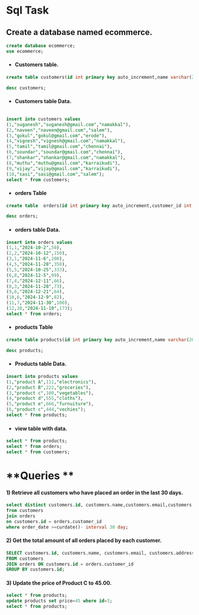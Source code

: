 # **Sql Task**

## Create a database named ecommerce.

```sql
create database ecommerce;
use ecommerce;
```

- #### Customers table.

```sql
create table customers(id int primary key auto_increment,name varchar(20),email varchar(20),address varchar(50));

desc customers;
```

- #### Customers table Data.

```sql

insert into customers values
(1,"suganesh","suganesh@gmail.com","namakkal"),
(2,"naveen","naveen@gmail.com","salem"),
(3,"gokul","gokul@gmail.com","erode"),
(4,"vignesh","vignesh@gmail.com","namakkal"),
(5,"tamil","tamil@gmail.com","chennai"),
(6,"soundar","soundar@gmail.com","chennai"),
(7,"shankar","shankar@gmail.com","namakkal"),
(8,"muthu","muthu@gmail.com","karraikudi"),
(9,"vijay","vijay@gmail.com","karraikudi"),
(10,"sasi","sasi@gmail.com","salem");
select * from customers;
```

- #### orders Table

```sql
create table  orders(id int primary key auto_increment,customer_id int references customers(id),order_date date ,total_amount int)	;

desc orders;
```

- #### orders table Data.

```sql
insert into orders values
(1,1,"2024-10-2",50),
(2,2,"2024-10-12",150),
(3,1,"2024-11-6",200),
(4,5,"2024-11-28",350),
(5,5,"2024-10-25",333),
(6,8,"2024-12-5",99),
(7,4,"2024-12-11",66),
(8,3,"2024-11-28",73),
(9,6,"2024-12-21",64),
(10,6,"2024-12-9",82),
(11,7,"2024-11-30",100),
(12,10,"2024-11-10",173);
select * from orders;
```

- #### products Table

```sql
create table products(id int primary key auto_increment,name varchar(20),price int,description varchar(50));

desc products;
```

- #### Products table Data.

```sql
insert into products values
(1,"product A",111,"electronics"),
(2,"product B",222,"groceries"),
(3,"product c",100,"vegetables"),
(4,"product d",555,"cloths"),
(5,"product e",666,"furnuiture"),
(6,"product c",444,"vechies");
select * from products;

```

- #### view table with data.

```sql
select * from products;
select * from orders;
select * from customers;
```

# **Queries **

 #### 1) Retrieve all customers who have placed an order in the last 30 days.


```sql
select distinct customers.id, customers.name,customers.email,customers.address
from customers 
join orders 
on customers.id = orders.customer_id
where order_date >=curdate()- interval 30 day;
```

 #### 2) Get the total amount of all orders placed by each customer.

 ```sql
 SELECT customers.id, customers.name, customers.email, customers.address, SUM(orders.total_amount) AS Total_amount
FROM customers
JOIN orders ON customers.id = orders.customer_id
GROUP BY customers.id;
```

 #### 3) Update the price of Product C to 45.00.
 
 ```sql
 select * from products;
update products set price=45 where id=3;
select * from products;
```
